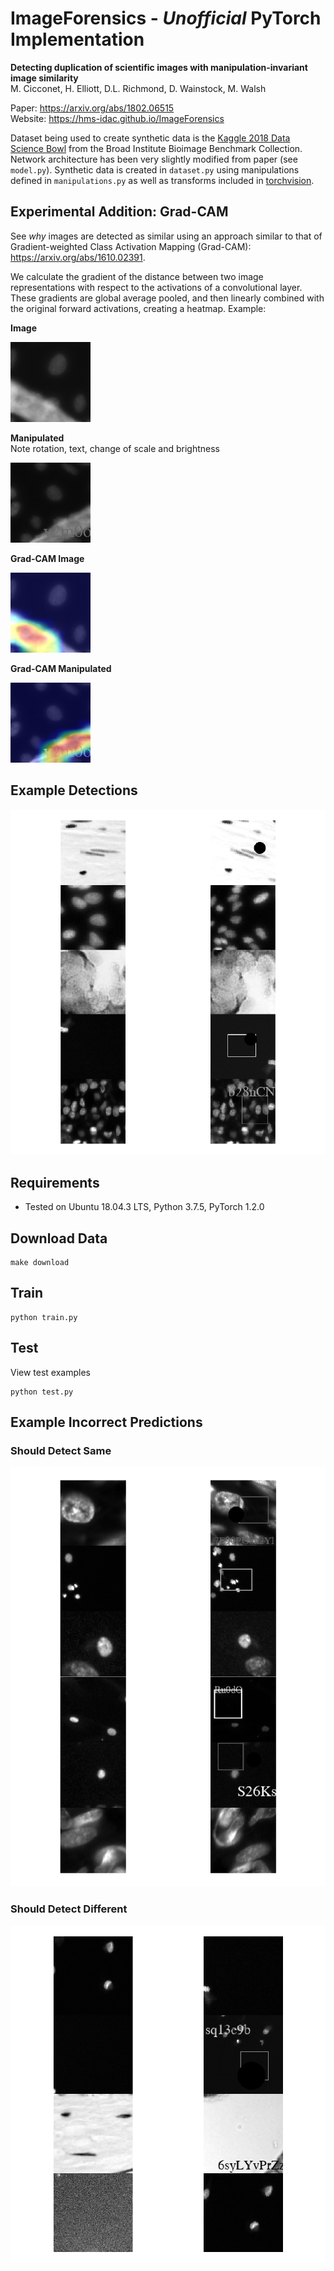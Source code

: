 # ImageForensics - *Unofficial* PyTorch Implementation

**Detecting duplication of scientific images with manipulation-invariant image similarity**<br>
M. Cicconet, H. Elliott, D.L. Richmond, D. Wainstock, M. Walsh<br>

Paper: https://arxiv.org/abs/1802.06515<br>
Website: https://hms-idac.github.io/ImageForensics<br>

Dataset being used to create synthetic data is the [Kaggle 2018 Data Science
Bowl](https://data.broadinstitute.org/bbbc/BBBC038/) from the Broad Institute
Bioimage Benchmark Collection. Network architecture has been very slightly
modified from paper (see `model.py`). Synthetic data is created in `dataset.py`
using manipulations defined in `manipulations.py` as well as transforms included
in [torchvision](https://pytorch.org/docs/stable/torchvision/transforms.html).

## Experimental Addition: Grad-CAM

See *why* images are detected as similar using an approach similar to that of
Gradient-weighted Class Activation Mapping (Grad-CAM): https://arxiv.org/abs/1610.02391. 

We calculate the gradient of the distance
between two image representations with respect to the activations of a
convolutional layer. These gradients are global average pooled, and then
linearly combined with the original forward activations, creating a heatmap. Example:

**Image**

![](figures/anchor_raw.jpg)

**Manipulated**<br>
Note rotation, text, change of scale and brightness

![](figures/same_raw.jpg)

**Grad-CAM Image**

![](figures/cam_anchor.jpg)

**Grad-CAM Manipulated**

![](figures/cam_same.jpg)

## Example Detections

![correct](figures/correct.png)

## Requirements

 * Tested on Ubuntu 18.04.3 LTS, Python 3.7.5, PyTorch 1.2.0


## Download Data

```shell
make download
```

## Train

```shell
python train.py
```

## Test

View test examples

```shell
python test.py
```

## Example Incorrect Predictions

### Should Detect Same

![wrong same](figures/same.png)

### Should Detect Different

![wrong diff](figures/diff.png)


